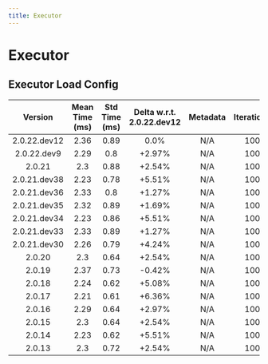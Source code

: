 ```yaml
---
title: Executor
---
```

# Executor

## Executor Load Config

| Version | Mean Time (ms) | Std Time (ms) | Delta w.r.t. 2.0.22.dev12 | Metadata | Iterations |
| :---: | :---: | :---: | :---: | :---: | :---: |
| 2.0.22.dev12 | 2.36 | 0.89 | 0.0% | N/A | 100 |
| 2.0.22.dev9 | 2.29 | 0.8 | +2.97% | N/A | 100 |
| 2.0.21 | 2.3 | 0.88 | +2.54% | N/A | 100 |
| 2.0.21.dev38 | 2.23 | 0.78 | +5.51% | N/A | 100 |
| 2.0.21.dev36 | 2.33 | 0.8 | +1.27% | N/A | 100 |
| 2.0.21.dev35 | 2.32 | 0.89 | +1.69% | N/A | 100 |
| 2.0.21.dev34 | 2.23 | 0.86 | +5.51% | N/A | 100 |
| 2.0.21.dev33 | 2.33 | 0.89 | +1.27% | N/A | 100 |
| 2.0.21.dev30 | 2.26 | 0.79 | +4.24% | N/A | 100 |
| 2.0.20 | 2.3 | 0.64 | +2.54% | N/A | 100 |
| 2.0.19 | 2.37 | 0.73 | -0.42% | N/A | 100 |
| 2.0.18 | 2.24 | 0.62 | +5.08% | N/A | 100 |
| 2.0.17 | 2.21 | 0.61 | +6.36% | N/A | 100 |
| 2.0.16 | 2.29 | 0.64 | +2.97% | N/A | 100 |
| 2.0.15 | 2.3 | 0.64 | +2.54% | N/A | 100 |
| 2.0.14 | 2.23 | 0.62 | +5.51% | N/A | 100 |
| 2.0.13 | 2.3 | 0.72 | +2.54% | N/A | 100 |
